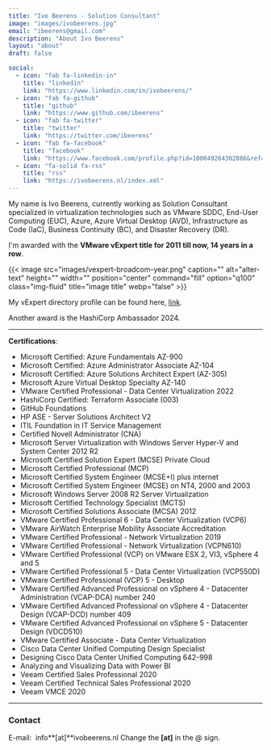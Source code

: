 ```yaml
---
title: "Ivo Beerens - Solution Consultant"
image: "images/ivobeerens.jpg"
email: "ibeerens@gmail.com"
description: "About Ivo Beerens"
layout: "about"
draft: false

social:
  - icon: "fab fa-linkedin-in"
    title: "linkedin"
    link: "https://www.linkedin.com/in/ivobeerens/"
  - icon: "fab fa-github"
    title: "github"
    link: "https://www.github.com/ibeerens"
  - icon: "fab fa-twitter"
    title: "twitter"
    link: "https://twitter.com/ibeerens"
  - icon: "fab fa-facebook"
    title: "facebook"
    link: "https://www.facebook.com/profile.php?id=100049264302886&ref=hl"
  - icon: "fa-solid fa-rss"
    title: "rss"
    link: "https://ivobeerens.nl/index.xml"
---
```


My name is Ivo Beerens, currently working as Solution Consultant specialized in virtualization technologies such as VMware SDDC, End-User Computing (EUC), Azure, Azure Virtual Desktop (AVD), Infrastructure as Code (IaC), Business Continuity (BC), and Disaster Recovery (DR).

I'm awarded with the **VMware vExpert title for 2011 till now, 14 years in a row**.

{{< image src="images/vexpert-broadcom-year.png" caption="" alt="alter-text" height="" width="" position="center" command="fill" option="q100" class="img-fluid" title="image title"  webp="false" >}}

My vExpert directory profile can be found here, [link](https://vexpert.vmware.com/directory/571).

Another award is the HashiCorp Ambassador 2024.

---

**Certifications**:
- Microsoft Certified: Azure Fundamentals AZ-900
- Microsoft Certified: Azure Administrator Associate AZ-104
- Microsoft Certified: Azure Solutions Architect Expert (AZ-305)
- Microsoft Azure Virtual Desktop Specialty AZ-140
- VMware Certified Professional - Data Center Virtualization 2022
- HashiCorp Certified: Terraform Associate (003)
- GitHub Foundations
- HP ASE - Server Solutions Architect V2
- ITIL Foundation in IT Service Management
- Certified Novell Administrator (CNA)
- Microsoft Server Virtualization with Windows Server Hyper-V and System Center 2012 R2
- Microsoft Certified Solution Expert (MCSE) Private Cloud
- Microsoft Certified Professional (MCP)
- Microsoft Certified System Engineer (MCSE+I) plus internet
- Microsoft Certified System Engineer (MCSE) on NT4, 2000 and 2003
- Microsoft Windows Server 2008 R2 Server Virtualization
- Microsoft Certified Technology Specialist (MCTS)
- Microsoft Certified Solutions Associate (MCSA) 2012
- VMware Certified Professional 6 - Data Center Virtualization (VCP6)
- VMware AirWatch Enterprise Mobility Associate Accreditation
- VMware Certified Professional - Network Virtualization 2019
- VMware Certified Professional - Network Virtualization (VCPN610)
- VMware Certified Professional (VCP) on VMware ESX 2, VI3, vSphere 4 and 5
- VMware Certified Professional 5 - Data Center Virtualization (VCP550D)
- VMware Certified Professional (VCP) 5 - Desktop
- VMware Certified Advanced Professional on vSphere 4 - Datacenter Administration (VCAP-DCA) number 240
- VMware Certified Advanced Professional on vSphere 4 - Datacenter Design (VCAP-DCD) number 409
- VMware Certified Advanced Professional on vSphere 5 - Datacenter Design (VDCD510)
- VMware Certified Associate - Data Center Virtualization
- Cisco Data Center Unified Computing Design Specialist
- Designing Cisco Data Center Unified Computing 642-998
- Analyzing and Visualizing Data with Power BI
- Veeam Certified Sales Professional 2020
- Veeam Certified Technical Sales Professional 2020
- Veeam VMCE 2020

---

### Contact
E-mail:  info**\[at\]**ivobeerens.nl
Change the **\[at\]** in the @ sign.